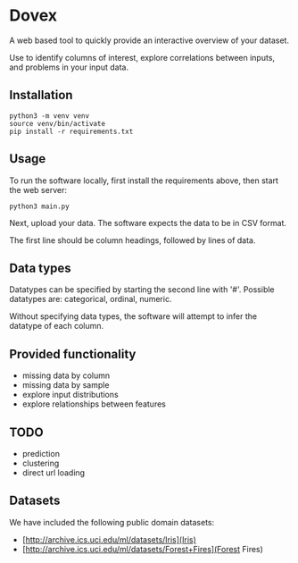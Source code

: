 # Dovex
A web based tool to quickly provide an interactive overview of your dataset.

Use to identify columns of interest, explore correlations between inputs, and problems in your input data.

## Installation

```
python3 -m venv venv
source venv/bin/activate
pip install -r requirements.txt
```

## Usage

To run the software locally, first install the requirements above, then start the web server:
```
python3 main.py
```

Next, upload your data. The software expects the data to be in CSV format.

The first line should be column headings, followed by lines of data.

## Data types
Datatypes can be specified by starting the second line with '#'.
Possible datatypes are: categorical, ordinal, numeric.

Without specifying data types, the software will attempt to infer the datatype of each column.

## Provided functionality

* missing data by column
* missing data by sample
* explore input distributions
* explore relationships between features

## TODO
* prediction
* clustering
* direct url loading

## Datasets
We have included the following public domain datasets:
* [http://archive.ics.uci.edu/ml/datasets/Iris](Iris)
* [http://archive.ics.uci.edu/ml/datasets/Forest+Fires](Forest Fires)
